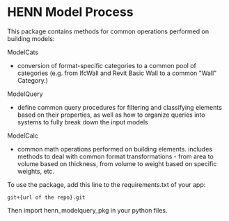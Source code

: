 # HENN Model Process
This package contains methods for common operations performed on building models:

ModelCats
- conversion of format-specific categories to a common pool of categories
(e.g. from IfcWall and Revit Basic Wall to a common "Wall" Category.)

ModelQuery
- define common query procedures for filtering and classifying elements based on their properties,
as well as how to organize queries into systems to fully break down the input models

ModelCalc
- common math operations performed on building elements. 
includes methods to deal with common format transformations - from area to volume based on thickness,
from volume to weight based on specific weights, etc. 


To use the package, add this line to the requirements.txt of your app:

    git+{url of the repo}.git

Then import henn_modelquery_pkg in your python files. 